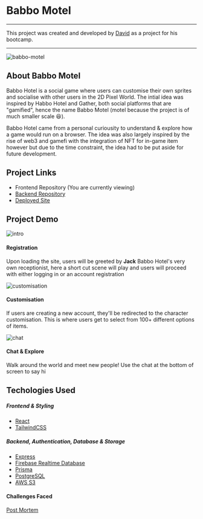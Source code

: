 # Babbo Motel
---
This project was created and developed by [David](https://github.com/daves77 "David") as a project for his bootcamp.

--- 

![babbo-motel](https://user-images.githubusercontent.com/54523780/163191122-4991bdee-afcc-4669-89c2-d94d8ea3e0fe.png)

## About Babbo Motel
Babbo Hotel is a social game where users can customise their own sprites and socialise with other users in the 2D Pixel World. The intial idea was inspired by Habbo Hotel and Gather, both social platforms that are "gamified", hence the name Babbo Motel (motel because the project is of much smaller scale 😆). 

Babbo Hotel came from a personal curiousity to understand & explore how a game would run on a browser. The idea was also largely inspired by the rise of web3 and gamefi with the integration of NFT for in-game item however but due to the time constraint, the idea had to be put aside for future development.

## Project Links 
- Frontend Repository (You are currently viewing)
- [Backend Repository](https://github.com/daves77/babbo-motel-back)
- [Deployed Site](https://fathomless-reaches-09503.herokuapp.com/)


## Project Demo 


![intro](https://user-images.githubusercontent.com/54523780/163300341-6414133e-5b8d-4e15-8f58-f5ea797319dd.gif)

#### Registration
 Upon loading the site, users will be greeted by **Jack** Babbo Hotel's very own receptionist, here a short cut scene will play and users will proceed with either logging in or an account registration

![customisation](https://user-images.githubusercontent.com/54523780/163193776-f9796c82-ad96-4e11-9770-d900077067f8.gif)

#### Customisation
 If users are creating a new account, they'll be redirected to the character customisation. This is where users get to select from 100+ different options of items. 

![chat](https://user-images.githubusercontent.com/54523780/163202960-37e94bb7-9e3f-4772-bc66-0bdafe2b5127.gif)

#### Chat & Explore
Walk around the world and meet new people! Use the chat at the bottom of screen to say hi



## Techologies Used

##### Frontend & Styling
- [React](https://reactjs.org/)
- [TailwindCSS](https://tailwindcss.com/)

##### Backend, Authentication, Database & Storage
- [Express](https://expressjs.com/)
- [Firebase Realtime Database](https://firebase.google.com/)
- [Prisma](https://www.prisma.io/)
- [PostgreSQL](https://www.postgresql.org/)
- [AWS S3](https://aws.amazon.com/s3/)




#### Challenges Faced
[Post Mortem](postmoterm.md)
